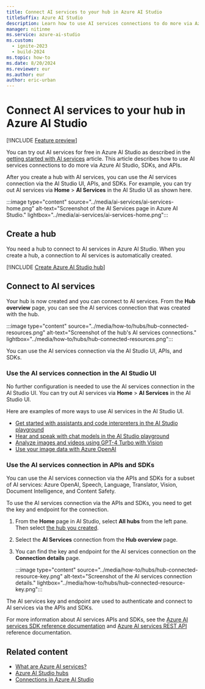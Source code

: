 ```yaml
---
title: Connect AI services to your hub in Azure AI Studio
titleSuffix: Azure AI Studio
description: Learn how to use AI services connections to do more via Azure AI Studio, SDKs, and APIs.
manager: nitinme
ms.service: azure-ai-studio
ms.custom:
  - ignite-2023
  - build-2024
ms.topic: how-to
ms.date: 8/20/2024
ms.reviewer: eur
ms.author: eur
author: eric-urban
---
```


# Connect AI services to your hub in Azure AI Studio

[!INCLUDE [Feature preview](~/reusable-content/ce-skilling/azure/includes/ai-studio/includes/feature-preview.md)]

You can try out AI services for free in Azure AI Studio as described in the [getting started with AI services](get-started.md) article. This article describes how to use AI services connections to do more via Azure AI Studio, SDKs, and APIs. 

After you create a hub with AI services, you can use the AI services connection via the AI Studio UI, APIs, and SDKs. For example, you can try out AI services via **Home** > **AI Services** in the AI Studio UI as shown here.

:::image type="content" source="../media/ai-services/ai-services-home.png" alt-text="Screenshot of the AI Services page in Azure AI Studio." lightbox="../media/ai-services/ai-services-home.png":::

## Create a hub

You need a hub to connect to AI services in Azure AI Studio. When you create a hub, a connection to AI services is automatically created.

[!INCLUDE [Create Azure AI Studio hub](../includes/create-hub.md)]

## Connect to AI services

Your hub is now created and you can connect to AI services. From the **Hub overview** page, you can see the AI services connection that was created with the hub.

:::image type="content" source="../media/how-to/hubs/hub-connected-resources.png" alt-text="Screenshot of the hub's AI services connections." lightbox="../media/how-to/hubs/hub-connected-resources.png":::

You can use the AI services connection via the AI Studio UI, APIs, and SDKs. 

### Use the AI services connection in the AI Studio UI

No further configuration is needed to use the AI services connection in the AI Studio UI. You can try out AI services via **Home** > **AI Services** in the AI Studio UI.

Here are examples of more ways to use AI services in the AI Studio UI.

- [Get started with assistants and code interpreters in the AI Studio playground](../../ai-services/openai/assistants-quickstart.md?context=/azure/ai-studio/context/context)
- [Hear and speak with chat models in the AI Studio playground](../quickstarts/hear-speak-playground.md)
- [Analyze images and videos using GPT-4 Turbo with Vision](../quickstarts/multimodal-vision.md)
- [Use your image data with Azure OpenAI](../how-to/data-image-add.md)

### Use the AI services connection in APIs and SDKs

You can use the AI services connection via the APIs and SDKs for a subset of AI services: Azure OpenAI, Speech, Language, Translator, Vision, Document Intelligence, and Content Safety.

To use the AI services connection via the APIs and SDKs, you need to get the key and endpoint for the connection.

1. From the **Home** page in AI Studio, select **All hubs** from the left pane. Then select [the hub you created](#create-a-hub).
1. Select the **AI Services** connection from the **Hub overview** page.
1. You can find the key and endpoint for the AI services connection on the **Connection details** page.
    
    :::image type="content" source="../media/how-to/hubs/hub-connected-resource-key.png" alt-text="Screenshot of the AI services connection details." lightbox="../media/how-to/hubs/hub-connected-resource-key.png":::

The AI services key and endpoint are used to authenticate and connect to AI services via the APIs and SDKs.

For more information about AI services APIs and SDKs, see the [Azure AI services SDK reference documentation](../../ai-services/reference/sdk-package-resources.md?context=/azure/ai-studio/context/context) and [Azure AI services REST API](../../ai-services/reference/rest-api-resources.md?context=/azure/ai-studio/context/context) reference documentation.

## Related content

- [What are Azure AI services?](../../ai-services/what-are-ai-services.md?context=/azure/ai-studio/context/context)
- [Azure AI Studio hubs](../concepts/ai-resources.md)
- [Connections in Azure AI Studio](../concepts/connections.md)

